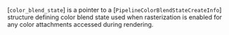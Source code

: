 [`color_blend_state`] is a pointer to a
[`PipelineColorBlendStateCreateInfo`] structure defining color blend
state used when rasterization is enabled for any color attachments
accessed during rendering.